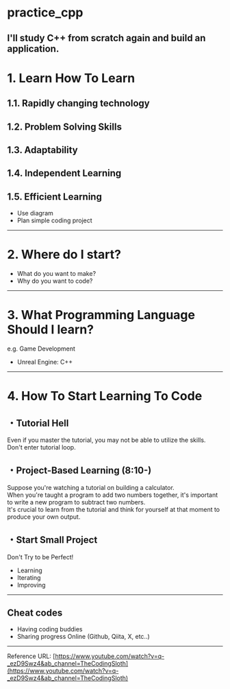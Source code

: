 # practice_cpp
I'll study C++ from scratch again and build an application.
---

# 1. Learn How To Learn

## 1.1. Rapidly changing technology
## 1.2. Problem Solving Skills
## 1.3. Adaptability
## 1.4. Independent Learning
## 1.5. Efficient Learning
- Use diagram
- Plan simple coding project

---

# 2. Where do I start?

- What do you want to make?
- Why do you want to code?

---

# 3. What Programming Language Should I learn?

e.g. Game Development  
- Unreal Engine: C++

---

# 4. How To Start Learning To Code

## ・Tutorial Hell
Even if you master the tutorial, you may not be able to utilize the skills.  
Don't enter tutorial loop.

## ・Project-Based Learning (8:10-)
Suppose you're watching a tutorial on building a calculator.  
When you're taught a program to add two numbers together, it's important to write a new program to subtract two numbers.  
It's crucial to learn from the tutorial and think for yourself at that moment to produce your own output.

## ・Start Small Project

Don't Try to be Perfect!
- Learning
- Iterating
- Improving

---

## Cheat codes
- Having coding buddies
- Sharing progress Online (Github, Qiita, X, etc..)

---

Reference URL: [https://www.youtube.com/watch?v=q-_ezD9Swz4&ab_channel=TheCodingSloth](https://www.youtube.com/watch?v=q-_ezD9Swz4&ab_channel=TheCodingSloth)
